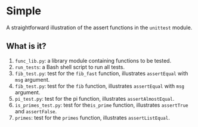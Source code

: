 # Simple
A straightforward illustration of the assert functions in the `unittest`
module.

## What is it?
1. `func_lib.py`: a library module containing functions to be tested.
1. `run_tests`: a Bash shell script to run all tests.
1. `fib_test.py`: test for the `fib_fast` function, illustrates
    `assertEqual` with `msg` argument.
1. `fib_test.py`: test for the `fib` function, illustrates `assertEqual`
    with `msg` argument.
1. `pi_test.py`: test for the pi function, illustrates
    `assertAlmostEqual`.
1. `is_primes_test.py`: test for the`is_prime` function, illustrates
    `assertTrue` and `assertFalse`.
1. `primes`: test for the `primes` function, illustrates
    `assertListEqual`.
